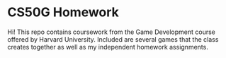 # CS50G Homework
Hi!
This repo contains coursework from the Game Development course offered by Harvard University.
Included are several games that the class creates together as well as my independent homework assignments.
